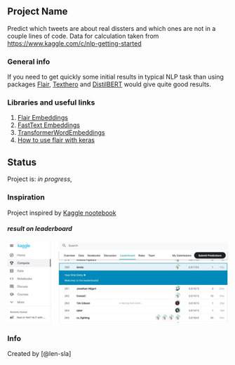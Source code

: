 ## Project Name
Predict which tweets are about real dissters and which ones are not in a couple lines of code.
Data for calculation taken from https://www.kaggle.com/c/nlp-getting-started



### General info
If you need to get quickly some initial results in typical NLP task 
than using packages [Flair](https://github.com/flairNLP/flair), [Texthero](https://texthero.org/) and [DistilBERT](https://huggingface.co/transformers/model_doc/distilbert.html) would give quite good results.




### Libraries and useful links


1. [Flair Embeddings](https://github.com/flairNLP/flair/blob/master/resources/docs/embeddings/FLAIR_EMBEDDINGS.md)
2. [FastText Embeddings](https://github.com/flairNLP/flair/blob/master/resources/docs/embeddings/FASTTEXT_EMBEDDINGS.md)
3. [TransformerWordEmbeddings](https://github.com/flairNLP/flair/blob/master/resources/docs/embeddings/TRANSFORMER_EMBEDDINGS.md)
4. [How to use flair with keras](https://lekonard.github.io/blog/how-to-use-flair-with-keras/)




## Status
Project is: _in progress_, 

### Inspiration

 Project inspired by
 [Kaggle nootebook](https://www.kaggle.com/vbmokin/nlp-eda-bag-of-words-tf-idf-glove-bert)

##### _result on leaderboard_ 
![###  ](real-or-not.JPG)

### Info
Created by [@len-sla]



